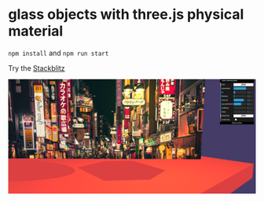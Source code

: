 # glass objects with three.js physical material

`npm install` and `npm run start`  
  
Try the [Stackblitz](https://stackblitz.com/github/tamani-coding/threejs-glassy-object-effect)  

![Screenshot](https://github.com/tamani-coding/threejs-glassy-object-effect/blob/main/screenshot01.png?raw=true)